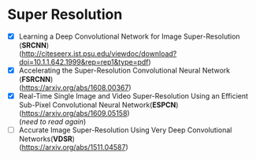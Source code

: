 # **Super Resolution** <br>
- [x] Learning a Deep Convolutional Network for Image Super-Resolution (**SRCNN**)<br>
(http://citeseerx.ist.psu.edu/viewdoc/download?doi=10.1.1.642.1999&rep=rep1&type=pdf)
- [x] Accelerating the Super-Resolution Convolutional Neural Network (**FSRCNN**) <br>
(https://arxiv.org/abs/1608.00367)
- [x] Real-Time Single Image and Video Super-Resolution Using an Efficient Sub-Pixel Convolutional Neural Network(**ESPCN**) (https://arxiv.org/abs/1609.05158) <br>
(*need to read again*)
- [ ] Accurate Image Super-Resolution Using Very Deep Convolutional Networks(**VDSR**)<br>
(https://arxiv.org/abs/1511.04587)
